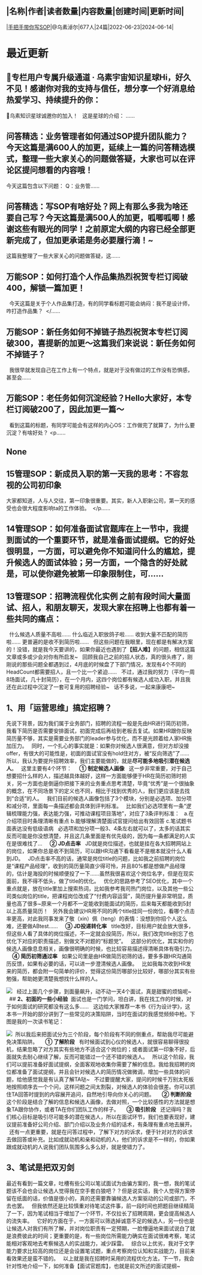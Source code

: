 |名称|作者|读者数量|内容数量|创建时间|更新时间|
---
|[手把手带你写SOP](https://xiaobot.net/p/sop?refer=0b133df9-27dc-423b-8101-639049001c13)|@乌素淖尔|677人|24篇|2022-06-23|2024-06-14|

# 最近更新
## 🌟专栏用户专属升级通道 · 乌素宇宙知识星球Hi，好久不见！感谢你对我的支持与信任，想分享一个好消息给热爱学习、持续提升的你：
🚀乌素知识星球诚邀你的加入！
&nbsp;
这是星球的介绍：
......
## 问答精选：业务管理者如何通过SOP提升团队能力？今天这篇是满600人的加更，延续上一篇的问答精选模式，整理一些大家关心的问题做答疑，大家也可以在评论区提问想看的内容哦！

今天这篇包含以下问题：
Q：业务管......
## 问答精选：写SOP有啥好处？网上有那么多我为啥还要自己写？今天这篇是满500人的加更，呱唧呱唧！感谢这些有眼光的同学！之前原定大纲的内容已经全部更新完成了，但加更承诺是务必要履行滴！~

这篇我整理了一些大家关心的问题做答疑，这......
## 万能SOP：如何打造个人作品集热烈祝贺专栏订阅破400，解锁一篇加更！
&nbsp;
今天这篇是关于个人作品集打造，有的同学看标题可能会纳闷：我不是设计师，咋打造作品集？
&nbsp;</......
## 万能SOP：新任务如何不掉链子热烈祝贺本专栏订阅破300，喜提新的加更～这篇我们来说说：新任务如何不掉链子？
&nbsp;
我很早就发现自己在工作上有一个特点，就是对于没有做过的工作没有恐惧感，甚至会......
## 万能SOP：老任务如何沉淀经验？Hello大家好，本专栏订阅破200了，因此加更一篇～
&nbsp;
看到这篇的标题，有同学可能会有这样的内心OS：工作做完了就算了，为什么要沉淀？有啥好处？
<p......
## None

## 15管理SOP：新成员入职的第一天我的思考：不容忽视的公司初印象&nbsp;
大家都知道，人与人交往，第一印象很重要。其实，新人入职新公司，第一天的感受也会很大程度影响ta的工作体验。
&nbsp;</p......
## 14管理SOP：如何准备面试官题库在上一节中，我提到面试的一个重要环节，就是准备面试提纲。它的好处很明显，一方面，可以避免你不知道问什么的尴尬，提升候选人的面试体验；另一方面，一个隐含的好处就是，可以使你避免被第一印象限制住，可......
## 13管理SOP：招聘流程优化实例 之前有段时间大量面试、招人，和朋友聊天，发现大家在招聘上也都有着一些共同的痛点：
&nbsp;
什么候选人质量不高啦……
什么临近入职放鸽子啦……
收到大量不匹配的简历啦……
更普遍的是收不到简历啦……
&nbsp;
但这些问题在我眼里，现在都是有解决方案的！没错，就是我今天要讲的，如果你最近也遇到了<strong>【招人难】</strong>的问题，相信这篇文章或多或少会对你有所启发~
&nbsp;
回顾我自己之前的招人状态，真的很头疼了，刚刚说的那些问题全都遇到过，4月底的时候盘了下部门情况，发现有4个不同的HeadCount都需要招人，且一个比一个紧迫……
&nbsp;
不过，通过我的努力（平均一周8场面试，几十封简历），在一个月内，这四个岗位都有候选人成功入职，并且我还在此过程中沉淀了一套可复用的招聘经验~
&nbsp;
话不多说，一起来康康吧~
&nbsp;
&nbsp;
## <strong>1、用「运营思维」搞定招聘？</strong>&nbsp;
先说下背景，因为我们属于业务部门，招聘的流程一般是先由HR进行简历初筛，我看下简历是否需要安排面试，初面完成后再给到老板去复试。如果HR跟你反映简历量不够，其实是需要业务部门的leader参与优化，而不是光顾着给人家HR施加压力。
&nbsp;
同时，一个扎心的事实就是：如果你对候选人很满意，但对方却没接offer，有很大的可能性是，初面的面试官没有hold住对方，被“反向筛选”了……
&nbsp;
所以，我认为要提升招聘效率，我们主要能做的，就是<strong>尽可能多地吸引潜在候选人</strong>。
&nbsp;
这里主要有4个环节：
&nbsp;
&nbsp;
<strong>① 制定候选人画像</strong>
&nbsp;
这一步非常重要，对于自己想要招什么样的人，描述越具体越好，这样一方面能够便于HR在简历初筛时把关，另一方面也是倒逼你把接下来的业务重点思考清楚，毕竟“优秀”是一个很抽象的概念，在不同场景下的定义也不同，相比于找到优秀的人，我们更应该是去找到“合适”的人。
&nbsp;
我们目前的候选人画像包括了3个模块，分别是必选项、加分项和减分项，里面每一条描述都会具体到评判标准。
&nbsp;
比如我们必选项里有一条“逻辑梳理能力强，表达能力强，可推动课程项目落地”，对应了3条评判标准：
&nbsp;
a.在介绍项目时条理清晰有重点
b.能够理解清楚面试官提问给出有效回答
c.笔试题书面表达没有低级语病
&nbsp;
必选项和加分项一般3、4条左右就可以了，太多的话其实反而可能是你没想清楚，并且这几条里面是有优先级的，因为每一条都满足的人实在是很难找了…
&nbsp;
&nbsp;
<strong>② JD点击率</strong>
&nbsp;
JD就是岗位描述，也就是挂在各大招聘网站上的岗位，如果你总是收不到简历，可以跟HR沟通下看看是不是根本就没什么人看到JD。
&nbsp;
JD点击率不高的话，通常是岗位title的问题，比如我之前招聘的岗位是“课程产品经理”，收到的简历量简直少得可怜，并且80%都是想做产品经理的，估计是海投的时候顺便投了一下……虽然我很喜欢这个岗位名字，但是在现实面前，我不得不低头，做了title的优化。
&nbsp;
优化的思路参考了SEO优化，其中一个重点就是，放在title里加上搜索热词，比如我参考我司热门岗位，以及其他一些公司类似岗位的title，把课程岗位改成了“付费内容运营”，简历提升量非常明显，质量也高了很多~原来一个月都不一定能收到能面试的简历，后来每天都能收到5封以上高质量简历！
&nbsp;
另外我会建议HR用不同的两个title挂同一份岗位，看哪个点击率更高，对此我同事发来了敬（xin）佩（teng）的表情：没想到你招个人这么难，还要做ABtest……
&nbsp;
&nbsp;
<strong>③ JD投递转化率</strong>
&nbsp;
title改好，目标用户就会放大很多，但这些人看了具体的岗位描述，不一定就会投简历，所以，我们改完title别忘了也优化下对应的职责描述，别做文不对题的“标题党”。
&nbsp;
这部分的优化，其实和你的候选人画像息息相关，画像很明确的时候，也比较容易描述得清晰具体有吸引力。
&nbsp;
&nbsp;
<strong>④&nbsp;简历初筛通过率</strong>
&nbsp;
如果公司里是由HR做简历初筛的话，要多多跟HR沟通简历反馈，如果有必要的话，可以进一步澄清候选人画像。
&nbsp;
比如我每次收到HR发来的简历，都会附一句简单的评价，觉得这份简历哪部分比较好，哪部分其实有些勉强，帮助她更清楚我想找什么样的人。
 
<img src="https://static.xiaobot.net/file/2022-10-09/49017/2b73565b6122fff92122390666a1e62e.png">
 &nbsp;
经过上面几个步骤，到面量飙升，动不动一天4个面试，真是甜蜜的烦恼呢~
&nbsp;
&nbsp;
## <strong>2、初面的一些小经验</strong>&nbsp;
面试也是一门学问，坦白讲，我在找工作的时候，对于如何面试的研究都没有这么多……
&nbsp;
这边给大家推荐一本书《行为设计学》，这本书一开始的部分讲到了一些常见的决策陷阱，当时在面试的我感觉频频中枪。下图是我的一次读书笔记：
 
<img src="https://static.xiaobot.net/file/2022-10-09/49017/07c1e5f6c65aa6194e560ca686862c86.png">&nbsp;
所以我后来把面试分为三个阶段，每个阶段有不同的侧重点，帮助我尽可能避免决策陷阱。
&nbsp;
&nbsp;
<strong>① 了解阶段</strong>
&nbsp;
有时候面试到心仪的候选人，就很容易聊得很投机，结果忽略了对方其实有些地方不适合这个岗位的；或者面试第一印象不好，后面就失去耐心继续了解，反而可能错过一个还不错的候选人。
&nbsp;
所以这个阶段，我们可以提前准备好面试提纲，全面客观地收集你需要了解的信息。我给我招聘的岗位都准备了面试提纲，并且会针对候选人的简历情况做微调，增加一些具体的问题，给他感觉我是有认真了解TA哒~
&nbsp;
不过要提醒大家，提问的时候千万别太死板地按照顺序去一个个问，这样问题之间太割裂，对候选人的体验会很差。你可以抓住TA回答时提到的内容展开追问，自然地引导向你关心的问题。
&nbsp;
&nbsp;
<strong>② 判断阶段</strong>
&nbsp;
这个阶段是结合了解的信息和候选人画像，去做对照，一个比较感性的方法就是想象TA跟你协作，或者TA在你们团队工作的样子。
&nbsp;
&nbsp;
<strong>③ 吸引阶段</strong>
&nbsp;
还记得吗？我们核心目标是吸引尽可能多的潜在候选人，所以在面试环节，我们也要表现好，建议提前准备好公司介绍、部门介绍以及业务介绍的话术，有条理有重点地去展开。
&nbsp;
还有一点更重要，就是在问答过程中，了解下对方的诉求，便于针对对方的诉求去做回答或补充。比如成就动机和亲和动机的人，他们的诉求是不一样的，你如果跟成就动机的人说我们团队氛围多么多么好，就是使错力了。
&nbsp;
&nbsp;
## <strong>3、笔试是把双刃剑</strong>&nbsp;
最近有看到一篇文章，吐槽有些公司以笔试面试为由骗方案的，我一想，我的笔试题该不会也会让候选人觉得我在空手套白狼吧？？但是说实话，我个人觉得方案停留在纸面的话，价值是很小的，真的还需要靠骗候选人方案驱动的公司或部门，不去也罢。
&nbsp;
但我依然还是比较慎重对待笔试这件事，前一段时间也把题目继续精简了一下，因为笔试相当于增加了一个环节，不仅拉长了招聘周期，更会提高候选人的流失率。
&nbsp;
它好的方面在于，一方面可以筛选掉诚意不足的候选人，另一份也是让候选人对我们有所了解，并对岗位职责有一定预期，一脸懵逼地来面试说白了就是浪费彼此的时间；更重要的是，有一些岗位所需能力确实在面试很难考察，笔试能相对客观地去考察候选人的实战能力，减少踩雷。
&nbsp;
综合以上优劣，我对于文字能力要求比较高的岗位还是会设置笔试题，重点考察岗位认知和实战能力，目前来看效果还是蛮不错的。
&nbsp;
 以上就是我在招聘时采用的流程优化方法，下一节，我会针对性地介绍一下，如何准备【面试官题库】，也就是前文所述的面试提纲~ 


